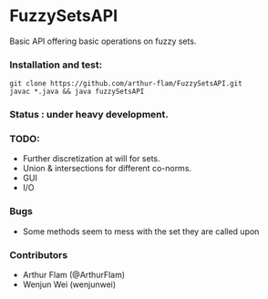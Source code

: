 FuzzySetsAPI
============

Basic API offering basic operations on fuzzy sets.

### Installation and test:
```
git clone https://github.com/arthur-flam/FuzzySetsAPI.git
javac *.java && java fuzzySetsAPI
```

### Status : under heavy development.

### TODO:
- Further discretization at will for sets.
- Union & intersections for different co-norms.
- GUI
- I/O

### Bugs
- Some methods seem to mess with the set they are called upon

### Contributors
- Arthur Flam (@ArthurFlam)
- Wenjun Wei (wenjunwei)

